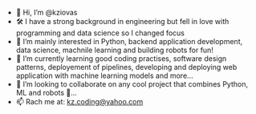 - 👋 Hi, I’m @kziovas
- 🛠️ I have a strong background in engineering but fell in love with programming and data science so I changed focus
- 👀 I’m mainly interested in Python, backend application development, data science, machnile learning and building robots for fun!
- 🌱 I’m currently learning good coding practises, software design patterns, deployement of pipelines, 
developing and deploying web application with machine learning models and more...
- 💞️ I’m looking to collaborate on any cool project that combines Python, ML and robots 🤖...
- 📫 Rach me at: kz.coding@yahoo.com

<!---
kziovas/kziovas is a ✨ special ✨ repository because its `README.md` (this file) appears on your GitHub profile.
You can click the Preview link to take a look at your changes.
--->
